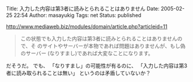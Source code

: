 Title: 入力した内容は第3者に読みとられることはありません
Date: 2005-02-25 22:54
Author: masayukig
Tags: net
Status: published

<http://www.mediaweb.biz/modules/domain/article.php?articleid=11>

> この状態でも入力した内容は第3者に読みとられることはありませんので、そ
> のサイトやサーバーが本物であれば問題はありませんが、もし偽のサーバー
> (なりすまし)であれば大変なことになります。

だそうだ。
でも、
「なりすまし」の可能性が有るのに、
「入力した内容は第3者に読み取られることは無い」
というのは矛盾していないか？

